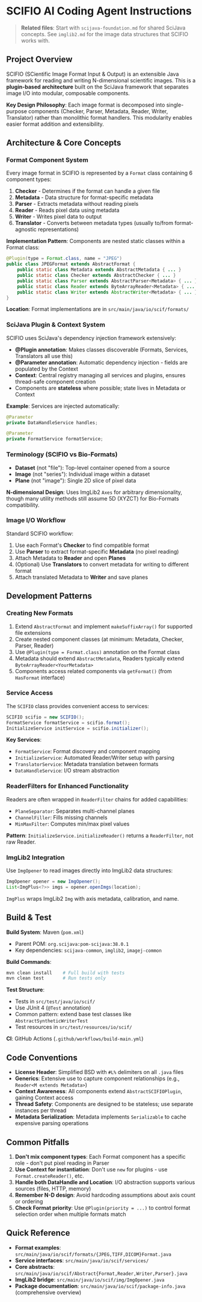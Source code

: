 # SCIFIO AI Coding Agent Instructions

> **Related files**: Start with `scijava-foundation.md` for shared SciJava concepts. See `imglib2.md` for the image data structures that SCIFIO works with.

## Project Overview

SCIFIO (SCientific Image Format Input & Output) is an extensible Java framework for reading and writing N-dimensional scientific images. This is a **plugin-based architecture** built on the SciJava framework that separates image I/O into modular, composable components.

**Key Design Philosophy**: Each image format is decomposed into single-purpose components (Checker, Parser, Metadata, Reader, Writer, Translator) rather than monolithic format handlers. This modularity enables easier format addition and extensibility.

## Architecture & Core Concepts

### Format Component System

Every image format in SCIFIO is represented by a `Format` class containing 6 component types:

1. **Checker** - Determines if the format can handle a given file
2. **Metadata** - Data structure for format-specific metadata
3. **Parser** - Extracts metadata without reading pixels
4. **Reader** - Reads pixel data using metadata
5. **Writer** - Writes pixel data to output
6. **Translator** - Converts between metadata types (usually to/from format-agnostic representations)

**Implementation Pattern**: Components are nested static classes within a Format class:

```java
@Plugin(type = Format.class, name = "JPEG")
public class JPEGFormat extends AbstractFormat {
    public static class Metadata extends AbstractMetadata { ... }
    public static class Checker extends AbstractChecker { ... }
    public static class Parser extends AbstractParser<Metadata> { ... }
    public static class Reader extends ByteArrayReader<Metadata> { ... }
    public static class Writer extends AbstractWriter<Metadata> { ... }
}
```

**Location**: Format implementations are in `src/main/java/io/scif/formats/`

### SciJava Plugin & Context System

SCIFIO uses SciJava's dependency injection framework extensively:

- **@Plugin annotation**: Makes classes discoverable (Formats, Services, Translators all use this)
- **@Parameter annotation**: Automatic dependency injection - fields are populated by the Context
- **Context**: Central registry managing all services and plugins, ensures thread-safe component creation
- Components are **stateless** where possible; state lives in Metadata or Context

**Example**: Services are injected automatically:
```java
@Parameter
private DataHandleService handles;

@Parameter
private FormatService formatService;
```

### Terminology (SCIFIO vs Bio-Formats)

- **Dataset** (not "file"): Top-level container opened from a source
- **Image** (not "series"): Individual image within a dataset
- **Plane** (not "image"): Single 2D slice of pixel data

**N-dimensional Design**: Uses ImgLib2 `Axes` for arbitrary dimensionality, though many utility methods still assume 5D (XYZCT) for Bio-Formats compatibility.

### Image I/O Workflow

Standard SCIFIO workflow:
1. Use each Format's **Checker** to find compatible format
2. Use **Parser** to extract format-specific **Metadata** (no pixel reading)
3. Attach Metadata to **Reader** and open **Planes**
4. (Optional) Use **Translators** to convert metadata for writing to different format
5. Attach translated Metadata to **Writer** and save planes

## Development Patterns

### Creating New Formats

1. Extend `AbstractFormat` and implement `makeSuffixArray()` for supported file extensions
2. Create nested component classes (at minimum: Metadata, Checker, Parser, Reader)
3. Use `@Plugin(type = Format.class)` annotation on the Format class
4. Metadata should extend `AbstractMetadata`, Readers typically extend `ByteArrayReader<YourMetadata>`
5. Components access related components via `getFormat()` (from `HasFormat` interface)

### Service Access

The `SCIFIO` class provides convenient access to services:
```java
SCIFIO scifio = new SCIFIO();
FormatService formatService = scifio.format();
InitializeService initService = scifio.initializer();
```

**Key Services**:
- `FormatService`: Format discovery and component mapping
- `InitializeService`: Automated Reader/Writer setup with parsing
- `TranslatorService`: Metadata translation between formats
- `DataHandleService`: I/O stream abstraction

### ReaderFilters for Enhanced Functionality

Readers are often wrapped in `ReaderFilter` chains for added capabilities:
- `PlaneSeparator`: Separates multi-channel planes
- `ChannelFiller`: Fills missing channels
- `MinMaxFilter`: Computes min/max pixel values

**Pattern**: `InitializeService.initializeReader()` returns a `ReaderFilter`, not raw Reader.

### ImgLib2 Integration

Use `ImgOpener` to read images directly into ImgLib2 data structures:
```java
ImgOpener opener = new ImgOpener();
List<ImgPlus<?>> imgs = opener.openImgs(location);
```

`ImgPlus` wraps ImgLib2 `Img` with axis metadata, calibration, and name.

## Build & Test

**Build System**: Maven (`pom.xml`)
- Parent POM: `org.scijava:pom-scijava:38.0.1`
- Key dependencies: `scijava-common`, `imglib2`, `imagej-common`

**Build Commands**:
```bash
mvn clean install    # Full build with tests
mvn clean test       # Run tests only
```

**Test Structure**:
- Tests in `src/test/java/io/scif/`
- Use JUnit 4 (`@Test` annotation)
- Common pattern: extend base test classes like `AbstractSyntheticWriterTest`
- Test resources in `src/test/resources/io/scif/`

**CI**: GitHub Actions (`.github/workflows/build-main.yml`)

## Code Conventions

- **License Header**: Simplified BSD with `#L%` delimiters on all `.java` files
- **Generics**: Extensive use to capture component relationships (e.g., `Reader<M extends Metadata>`)
- **Context Awareness**: All components extend `AbstractSCIFIOPlugin`, gaining Context access
- **Thread Safety**: Components are designed to be stateless; use separate instances per thread
- **Metadata Serialization**: Metadata implements `Serializable` to cache expensive parsing operations

## Common Pitfalls

1. **Don't mix component types**: Each Format component has a specific role - don't put pixel reading in Parser
2. **Use Context for instantiation**: Don't use `new` for plugins - use `Format.createReader()`, etc.
3. **Handle both DataHandle and Location**: I/O abstraction supports various sources (files, HTTP, memory)
4. **Remember N-D design**: Avoid hardcoding assumptions about axis count or ordering
5. **Check Format priority**: Use `@Plugin(priority = ...)` to control format selection order when multiple formats match

## Quick Reference

- **Format examples**: `src/main/java/io/scif/formats/{JPEG,TIFF,DICOM}Format.java`
- **Service interfaces**: `src/main/java/io/scif/services/`
- **Core abstracts**: `src/main/java/io/scif/Abstract{Format,Reader,Writer,Parser}.java`
- **ImgLib2 bridge**: `src/main/java/io/scif/img/ImgOpener.java`
- **Package documentation**: `src/main/java/io/scif/package-info.java` (comprehensive overview)
